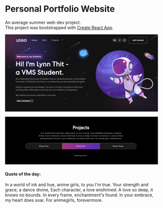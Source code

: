 # Personal Portfolio Website

An average summer web-dev project. <br/>
This project was bootstrapped with [Create React App](https://github.com/facebook/create-react-app).

![App Screenshot](https://github.com/LynnT-2003/my-portfolio-app/blob/main/my-portfolio-app/src/assets/img/1.png?raw=true)

![App Screenshot](https://github.com/LynnT-2003/my-portfolio-app/blob/main/my-portfolio-app/src/assets/img/5.png?raw=true)

#### Quote of the day:

In a world of ink and hue, anime girls, to you I'm true. Your strength and grace, a dance divine, Each character, a love enshrined. A love so deep, it knows no bounds. In every frame, enchantment's found. In your embrace, my heart does soar. For animegirls, forevermore.

